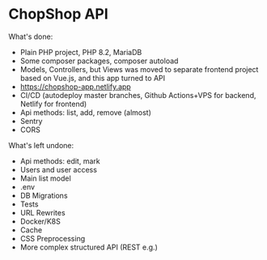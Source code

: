 # ChopShop API

What's done:
* Plain PHP project, PHP 8.2, MariaDB
* Some composer packages, composer autoload
* Models, Controllers, but Views was moved to separate frontend project based on Vue.js, and this app turned to API
* https://chopshop-app.netlify.app
* CI/CD (autodeploy master branches, Github Actions+VPS for backend, Netlify for frontend)
* Api methods: list, add, remove (almost)
* Sentry
* CORS


What's left undone:
* Api methods: edit, mark
* Users and user access
* Main list model
* .env
* DB Migrations
* Tests
* URL Rewrites
* Docker/K8S
* Cache
* CSS Preprocessing
* More complex structured API (REST e.g.)
